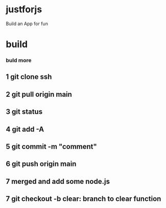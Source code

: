 # justforjs
Build an App for fun
# build
### buld more
## 1 git clone ssh
## 2 git pull origin main
## 3 git status
## 4 git add -A
## 5 git commit -m "comment"
## 6 git push origin main
## 7 merged and add some node.js
## 7 git checkout -b clear: branch to clear function
